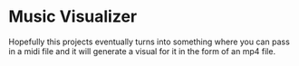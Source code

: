 # Music Visualizer

Hopefully this projects eventually turns into something where you can pass in a midi file and it will generate a visual for it in the form of an mp4 file.